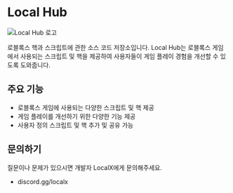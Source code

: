 # Local Hub

![Local Hub 로고](https://media.discordapp.net/attachments/1104416058393251871/1117089065322418397/2-removebg-preview.png)

로블록스 핵과 스크립트에 관한 소스 코드 저장소입니다. Local Hub는 로블록스 게임에서 사용되는 스크립트 및 핵을 제공하여 사용자들이 게임 플레이 경험을 개선할 수 있도록 도와줍니다.

## 주요 기능

- 로블록스 게임에 사용되는 다양한 스크립트 및 핵 제공
- 게임 플레이를 개선하기 위한 다양한 기능 제공
- 사용자 정의 스크립트 및 핵 추가 및 공유 가능

## 문의하기

질문이나 문제가 있으시면 개발자 LocalX에게 문의해주세요.
- discord.gg/localx
